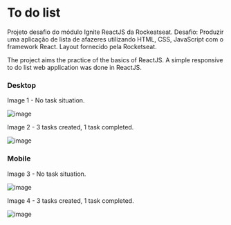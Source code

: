 # To do list
Projeto desafio do módulo Ignite ReactJS da Rockeatseat.
Desafio: Produzir uma aplicação de lista de afazeres utilizando HTML, CSS, JavaScript com o framework React.
Layout fornecido pela Rocketseat.

The project aims the practice of the basics of ReactJS. A simple responsive to do list web application was done in ReactJS.

### Desktop
Image 1 - No task situation.

![image](https://user-images.githubusercontent.com/69959011/228635584-a3a1d9ef-c228-4e66-aac0-189e357654d0.png)

Image 2 - 3 tasks created, 1 task completed.

![image](https://user-images.githubusercontent.com/69959011/228635968-52e2cad8-b7c5-4e7d-a426-49e3fea44d25.png)

### Mobile
Image 3 - No task situation.

![image](https://user-images.githubusercontent.com/69959011/228638724-77676112-85d6-4f60-a31f-398e54453401.png)

Image 4 - 3 tasks created, 1 task completed.

![image](https://user-images.githubusercontent.com/69959011/228637202-c740be79-6f47-4609-8a15-70dd06d7aa31.png)




